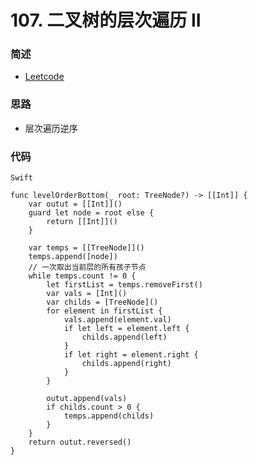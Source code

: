 # 107. 二叉树的层次遍历 II

### 简述

- [Leetcode](https://leetcode-cn.com/problems/binary-tree-level-order-traversal-ii/)

### 思路

- 层次遍历逆序

### 代码

`Swift`

```
func levelOrderBottom(_ root: TreeNode?) -> [[Int]] {
    var outut = [[Int]]()
    guard let node = root else {
        return [[Int]]()
    }
    
    var temps = [[TreeNode]]()
    temps.append([node])
    // 一次取出当前层的所有孩子节点
    while temps.count != 0 {
        let firstList = temps.removeFirst()
        var vals = [Int]()
        var childs = [TreeNode]()
        for element in firstList {
            vals.append(element.val)
            if let left = element.left {
                childs.append(left)
            }
            if let right = element.right {
                childs.append(right)
            }
        }
        
        outut.append(vals)
        if childs.count > 0 {
            temps.append(childs)
        }
    }
    return outut.reversed()
}

```